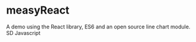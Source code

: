 # measyReact
A demo using the React library, ES6 and an open source line chart module. SD Javascript 
